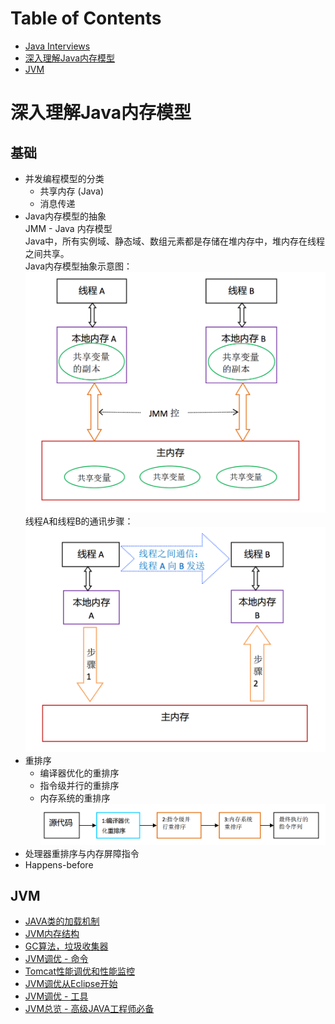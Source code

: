 Table of Contents
===  

* [Java Interviews](https://dongchuan.gitbooks.io/java-interview-question/content/)
* <a href="#深入理解java内存模型">深入理解Java内存模型</a>
* [JVM](#jvm)

深入理解Java内存模型
===

基础
---

* 并发编程模型的分类  
  * 共享内存 (Java)
  * 消息传递
* Java内存模型的抽象  
JMM - Java 内存模型<br/>
Java中，所有实例域、静态域、数组元素都是存储在堆内存中，堆内存在线程之间共享。<br/>
Java内存模型抽象示意图：
![](../pictures/java-jmm.png)
<br/>线程A和线程B的通讯步骤：</br>
![](../pictures/java-jmm-2.png)
* 重排序
  * 编译器优化的重排序
  * 指令级并行的重排序
  * 内存系统的重排序
![](../pictures/java-reorder.png)
* 处理器重排序与内存屏障指令
* Happens-before


JVM
---

* [JAVA类的加载机制](http://www.cnblogs.com/ityouknow/p/5603287.html)
* [JVM内存结构](http://www.cnblogs.com/ityouknow/p/5610232.html)
* [GC算法，垃圾收集器](http://www.cnblogs.com/ityouknow/p/5614961.html)
* [JVM调优 - 命令](http://www.ityouknow.com/java/2016/01/01/jvm%E8%B0%83%E4%BC%98-%E5%91%BD%E4%BB%A4%E7%AF%87.html)
* [Tomcat性能调优和性能监控](http://www.cnblogs.com/ityouknow/p/5378874.html)
* [JVM调优从Eclipse开始](http://www.cnblogs.com/ityouknow/p/5647513.html)
* [JVM调优 - 工具](http://www.ityouknow.com/java/2017/02/22/jvm-tool.html)
* [JVM总览 - 高级JAVA工程师必备](http://www.ityouknow.com/java/2017/03/01/jvm-overview.html)
